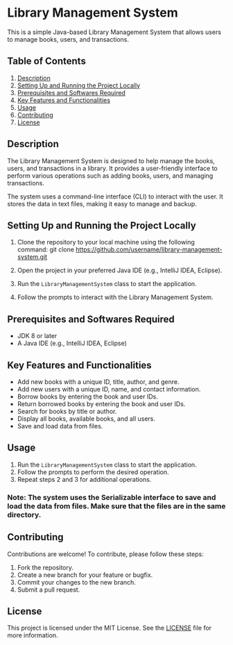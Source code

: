 # Library Management System

This is a simple Java-based Library Management System that allows users to manage books, users, and transactions.

## Table of Contents

1. [Description](#description)
2. [Setting Up and Running the Project Locally](#setting-up-and-running-the-project-locally)
3. [Prerequisites and Softwares Required](#prerequisites-and-softwares-required)
4. [Key Features and Functionalities](#key-features-and-functionalities)
5. [Usage](#usage)
6. [Contributing](#contributing)
7. [License](#license)

## Description

The Library Management System is designed to help manage the books, users, and transactions in a library. It provides a user-friendly interface to perform various operations such as adding books, users, and managing transactions.

The system uses a command-line interface (CLI) to interact with the user. It stores the data in text files, making it easy to manage and backup.

## Setting Up and Running the Project Locally

1. Clone the repository to your local machine using the following command:
   git clone https://github.com/username/library-management-system.git

2. Open the project in your preferred Java IDE (e.g., IntelliJ IDEA, Eclipse).
3. Run the `LibraryManagementSystem` class to start the application.
4. Follow the prompts to interact with the Library Management System.

## Prerequisites and Softwares Required

- JDK 8 or later
- A Java IDE (e.g., IntelliJ IDEA, Eclipse)

## Key Features and Functionalities

- Add new books with a unique ID, title, author, and genre.
- Add new users with a unique ID, name, and contact information.
- Borrow books by entering the book and user IDs.
- Return borrowed books by entering the book and user IDs.
- Search for books by title or author.
- Display all books, available books, and all users.
- Save and load data from files.

## Usage

1. Run the `LibraryManagementSystem` class to start the application.
2. Follow the prompts to perform the desired operation.
3. Repeat steps 2 and 3 for additional operations.

### Note: The system uses the Serializable interface to save and load the data from files. Make sure that the files are in the same directory.

## Contributing

Contributions are welcome! To contribute, please follow these steps:

1. Fork the repository.
2. Create a new branch for your feature or bugfix.
3. Commit your changes to the new branch.
4. Submit a pull request.

## License

This project is licensed under the MIT License. See the [LICENSE](LICENSE) file for more information.
